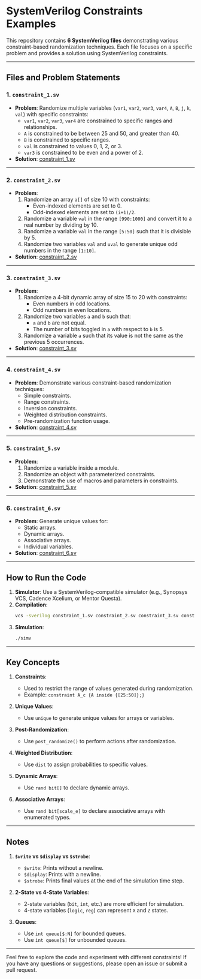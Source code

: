 # SystemVerilog Constraints Examples

This repository contains **6 SystemVerilog files** demonstrating various constraint-based randomization techniques. Each file focuses on a specific problem and provides a solution using SystemVerilog constraints.

---

## Files and Problem Statements

### **1. `constraint_1.sv`**
- **Problem**: Randomize multiple variables (`var1`, `var2`, `var3`, `var4`, `A`, `B`, `j`, `k`, `val`) with specific constraints:
  - `var1`, `var2`, `var3`, `var4` are constrained to specific ranges and relationships.
  - `A` is constrained to be between 25 and 50, and greater than 40.
  - `B` is constrained to specific ranges.
  - `val` is constrained to values 0, 1, 2, or 3.
  - `var3` is constrained to be even and a power of 2.
- **Solution**: [constraint_1.sv](./constraint_1.sv)

---

### **2. `constraint_2.sv`**
- **Problem**:
  1. Randomize an array `a[]` of size 10 with constraints:
     - Even-indexed elements are set to 0.
     - Odd-indexed elements are set to `(i+1)/2`.
  2. Randomize a variable `val` in the range `[990:1000]` and convert it to a real number by dividing by 10.
  3. Randomize a variable `val` in the range `[5:50]` such that it is divisible by 5.
  4. Randomize two variables `val` and `uval` to generate unique odd numbers in the range `[1:10]`.
- **Solution**: [constraint_2.sv](./constraint_2.sv)

---

### **3. `constraint_3.sv`**
- **Problem**:
  1. Randomize a 4-bit dynamic array of size 15 to 20 with constraints:
     - Even numbers in odd locations.
     - Odd numbers in even locations.
  2. Randomize two variables `a` and `b` such that:
     - `a` and `b` are not equal.
     - The number of bits toggled in `a` with respect to `b` is 5.
  3. Randomize a variable `a` such that its value is not the same as the previous 5 occurrences.
- **Solution**: [constraint_3.sv](./constraint_3.sv)

---

### **4. `constraint_4.sv`**
- **Problem**: Demonstrate various constraint-based randomization techniques:
  - Simple constraints.
  - Range constraints.
  - Inversion constraints.
  - Weighted distribution constraints.
  - Pre-randomization function usage.
- **Solution**: [constraint_4.sv](./constraint_4.sv)

---

### **5. `constraint_5.sv`**
- **Problem**:
  1. Randomize a variable inside a module.
  2. Randomize an object with parameterized constraints.
  3. Demonstrate the use of macros and parameters in constraints.
- **Solution**: [constraint_5.sv](./constraint_5.sv)

---

### **6. `constraint_6.sv`**
- **Problem**: Generate unique values for:
  - Static arrays.
  - Dynamic arrays.
  - Associative arrays.
  - Individual variables.
- **Solution**: [constraint_6.sv](./constraint_6.sv)

---

## How to Run the Code

1. **Simulator**: Use a SystemVerilog-compatible simulator (e.g., Synopsys VCS, Cadence Xcelium, or Mentor Questa).
2. **Compilation**:
   ```bash
   vcs -sverilog constraint_1.sv constraint_2.sv constraint_3.sv constraint_4.sv constraint_5.sv constraint_6.sv
   ```
3. **Simulation**:
   ```bash
   ./simv
   ```

---

## Key Concepts

1. **Constraints**:
   - Used to restrict the range of values generated during randomization.
   - Example: `constraint A_c {A inside {[25:50]};}`

2. **Unique Values**:
   - Use `unique` to generate unique values for arrays or variables.

3. **Post-Randomization**:
   - Use `post_randomize()` to perform actions after randomization.

4. **Weighted Distribution**:
   - Use `dist` to assign probabilities to specific values.

5. **Dynamic Arrays**:
   - Use `rand bit[]` to declare dynamic arrays.

6. **Associative Arrays**:
   - Use `rand bit[scale_e]` to declare associative arrays with enumerated types.

---

## Notes

1. **`$write` vs `$display` vs `$strobe`**:
   - `$write`: Prints without a newline.
   - `$display`: Prints with a newline.
   - `$strobe`: Prints final values at the end of the simulation time step.

2. **2-State vs 4-State Variables**:
   - 2-state variables (`bit`, `int`, etc.) are more efficient for simulation.
   - 4-state variables (`logic`, `reg`) can represent `X` and `Z` states.

3. **Queues**:
   - Use `int queue[$:N]` for bounded queues.
   - Use `int queue[$]` for unbounded queues.


---

Feel free to explore the code and experiment with different constraints! If you have any questions or suggestions, please open an issue or submit a pull request.
